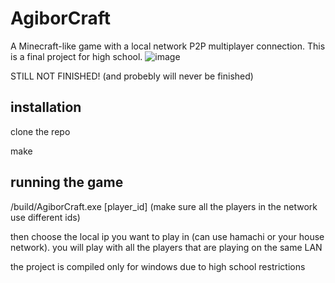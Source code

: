 # AgiborCraft

A Minecraft-like game with a local network P2P multiplayer connection. This is a final project for high school.
![image](https://user-images.githubusercontent.com/57829752/237047961-7916c348-9756-4753-8813-409d97cd07c9.png)

STILL NOT FINISHED! (and probebly will never be finished)


<h2>installation</h2>
clone the repo

make

<h2>running the game</h2>
/build/AgiborCraft.exe [player_id] (make sure all the players in the network use different ids)

then choose the local ip you want to play in (can use hamachi or your house network). you will play with all the players that are playing on the same LAN

the project is compiled only for windows due to high school restrictions
